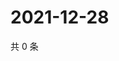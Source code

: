 # 2021-12-28

共 0 条

<!-- BEGIN WEIBO -->
<!-- 最后更新时间 Tue Dec 28 2021 09:51:58 GMT+0800 (China Standard Time) -->

<!-- END WEIBO -->
